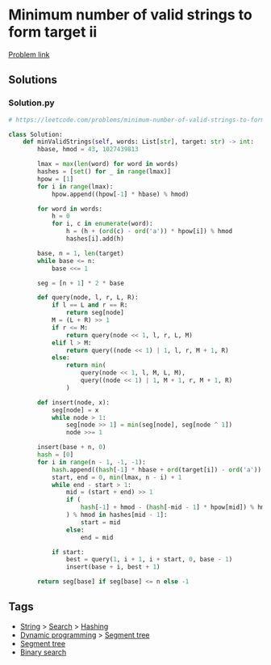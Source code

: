 # Minimum number of valid strings to form target ii

[Problem link](https://leetcode.com/problems/minimum-number-of-valid-strings-to-form-target-ii/)

## Solutions


### Solution.py
```py
# https://leetcode.com/problems/minimum-number-of-valid-strings-to-form-target-ii/

class Solution:
    def minValidStrings(self, words: List[str], target: str) -> int:
        hbase, hmod = 43, 1027439813

        lmax = max(len(word) for word in words)
        hashes = [set() for _ in range(lmax)]
        hpow = [1]
        for i in range(lmax):
            hpow.append((hpow[-1] * hbase) % hmod)

        for word in words:
            h = 0
            for i, c in enumerate(word):
                h = (h + (ord(c) - ord('a')) * hpow[i]) % hmod
                hashes[i].add(h)

        base, n = 1, len(target)
        while base <= n:
            base <<= 1

        seg = [n + 1] * 2 * base

        def query(node, l, r, L, R):
            if l == L and r == R:
                return seg[node]
            M = (L + R) >> 1
            if r <= M:
                return query(node << 1, l, r, L, M)
            elif l > M:
                return query((node << 1) | 1, l, r, M + 1, R)
            else:
                return min(
                    query(node << 1, l, M, L, M),
                    query((node << 1) | 1, M + 1, r, M + 1, R)
                )

        def insert(node, x):
            seg[node] = x
            while node > 1:
                seg[node >> 1] = min(seg[node], seg[node ^ 1])
                node >>= 1

        insert(base + n, 0)
        hash = [0]
        for i in range(n - 1, -1, -1):
            hash.append((hash[-1] * hbase + ord(target[i]) - ord('a')) % hmod)
            start, end = 0, min(lmax, n - i) + 1
            while end - start > 1:
                mid = (start + end) >> 1
                if (
                    hash[-1] + hmod - (hash[-mid - 1] * hpow[mid]) % hmod
                ) % hmod in hashes[mid - 1]:
                    start = mid
                else:
                    end = mid

            if start:
                best = query(1, i + 1, i + start, 0, base - 1)
                insert(base + i, best + 1)

        return seg[base] if seg[base] <= n else -1
```
## Tags

* [String](/Collections/string.md#string) > [Search](/Collections/string.md#search) > [Hashing](/Collections/string.md#hashing)
* [Dynamic programming](/Collections/dynamic-programming.md#dynamic-programming) > [Segment tree](/Collections/dynamic-programming.md#segment-tree)
* [Segment tree](/Collections/segment-tree.md#segment-tree)
* [Binary search](/Collections/binary-search.md#binary-search)
